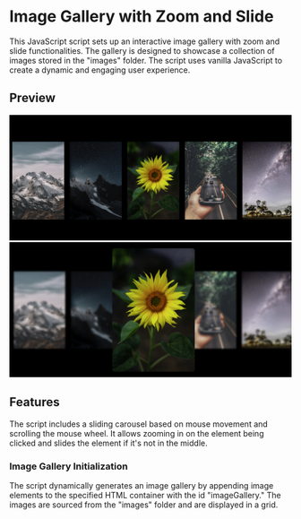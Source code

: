 # Image Gallery with Zoom and Slide

This JavaScript script sets up an interactive image gallery with zoom and slide functionalities. The gallery is designed to showcase a collection of images stored in the "images" folder. The script uses vanilla JavaScript to create a dynamic and engaging user experience.

## Preview

[![Preview Image 1](preview1.png)](url_to_full_size_image_1)
[![Preview Image 2](preview2.png)](url_to_full_size_image_2)

## Features

The script includes a sliding carousel based on mouse movement and scrolling the mouse wheel. It allows zooming in on the element being clicked and slides the element if it's not in the middle.

### Image Gallery Initialization

The script dynamically generates an image gallery by appending image elements to the specified HTML container with the id "imageGallery." The images are sourced from the "images" folder and are displayed in a grid.
